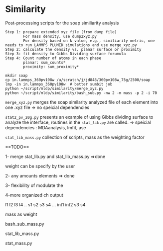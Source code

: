 # Similarity

Post-processing scripts for the soap similiarity analysis

```
Step 1: prepare extended xyz file (from dump file)
        For mass density, use dump2xyz.py
        For density based on k value, e.g., similiarity metric, one needs to run LAMMPS PLUMED simulations and use merge_xyz.py
Step 2: calculate the density vs. planar surface or proximity
Step 3: fit density to Gibbs Dividing surface forumula
Step 4: Count number of atoms in each phase
        planar: sum_counts*
        proximity: sum_proximity*
```

```
mkdir soap
cp in.lammps_360pv108w /u/scratch/j/jd848/360pv108w_75g/2500/soap
lmp -in in.lammps_360pv108w  # better sumbit job
python ~/script/mldp/similarity/merge_xyz.py
python ~/script/mldp/similarity/bash_sub.py -nw 2 -m mass -p 2 -i 70
```



`merge_xyz.py` merges the soap similarity analyzed file of each element into one .xyz file => no speicial dependencies



`stat2_pv_20g.py` presents an example of using Gibbs dividing surface to analyze the interface, routines in the `stat_lib.py` are called.  => speicial dependencies : MDAanalysis, lmfit, ase 

`stat_lib_mass.py`  collection of scripts, mass as the weighting factor





==TODO==

1- merge stat_lib.py and stat_lib_mass.py =>done

weight can be specify by the user

2- any amounts elements  => done

3- flexibility of modulate the 

4-more organized ch output

l1 l2 l3 l4 .. s1 s2 s3 s4 ... int1 int2 s3 s4



mass as weight 

bash_sub_mass.py

stat_lib_mass.py

stat_mass.py
